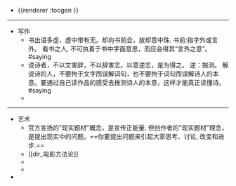 - {{renderer :tocgen }}
- ---
- 写作
	- 书出语多虚，虚中带有无。却向书前会，放却意中珠.
	  书前:指字外或言外。 看书之人, 不可执着于书中字面意思，而应会得其“言外之意”。 #saying
	- 说诗者，不以文害辞，不以辞害志。以意逆志，是为得之。
	  逆：揣测。 解说诗的人，不要拘于文字而误解词句，也不要拘于词句而误解诗人的本意。要通过自己读作品的感受去推测诗人的本意，这样才能真正读懂诗。 #saying
	-
- ---
- 艺术
	- 官方宣扬的"现实题材"概念，是宣传正能量. 但创作者的"现实题材"理念，是提出现实中的问题。==你要提出问题来引起大家思考、讨论, 改变和进步.==
	- [[dir_电影方法论]]
	-
	-
-